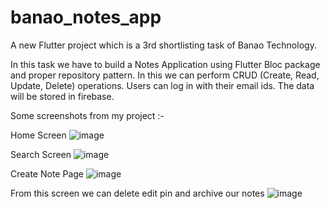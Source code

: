 # banao_notes_app

A new Flutter project which is a 3rd shortlisting task of Banao Technology.

In this task we have to build a Notes Application using Flutter Bloc package and proper repository pattern. In this we can perform CRUD (Create, Read, Update, Delete) operations. Users can log in with their email ids. The data will be stored in firebase.

Some screenshots from my project :-

Home Screen
![image](https://github.com/KaminiGairola/banao_note_app/assets/161557431/7e436dbc-231f-4509-96fe-daddaf4a8153)

Search Screen
![image](https://github.com/KaminiGairola/banao_note_app/assets/161557431/792e2956-e4cb-4ca3-8283-25d0adf98577)

Create Note Page
![image](https://github.com/KaminiGairola/banao_note_app/assets/161557431/6683ab65-9828-4308-852a-2b84a0fa1d3e)

From this screen we can delete edit pin and archive our notes
![image](https://github.com/KaminiGairola/banao_note_app/assets/161557431/6933e6ba-f49b-4e3a-9be6-e7a64deb8ccb)
